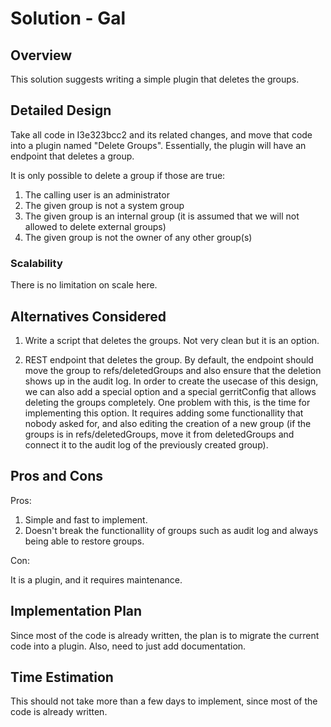 # Solution - Gal

## <a id="overview"> Overview

This solution suggests writing a simple plugin that deletes the groups.

## <a id="detailed-design"> Detailed Design

Take all code in I3e323bcc2 and its related changes, and move that code into
a plugin named "Delete Groups".
Essentially, the plugin will have an endpoint that deletes a group.

It is only possible to delete a group if those are true:

1. The calling user is an administrator
2. The given group is not a system group
3. The given group is an internal group (it is assumed that we will not allowed
to delete external groups)
4. The given group is not the owner of any other group(s)

### <a id="scalability"> Scalability

There is no limitation on scale here.

## <a id="alternatives-considered"> Alternatives Considered

1. Write a script that deletes the groups. Not very clean but it is an option.

2. REST endpoint that deletes the group. By default, the endpoint should move the
group to refs/deletedGroups and also ensure that the deletion shows up in the
audit log. In order to create the usecase of this design, we can also add a
special option and a special gerritConfig that allows deleting the groups
completely. One problem with this, is the time for implementing this option. It
requires adding some functionallity that nobody asked for, and also editing the
creation of a new group (if the groups is in refs/deletedGroups, move it from
deletedGroups and connect it to the audit log of the previously created group).

## <a id="pros-and-cons"> Pros and Cons

Pros:

1. Simple and fast to implement.
2. Doesn't break the functionallity of groups such as audit log and always being
able to restore groups.

Con:

It is a plugin, and it requires maintenance.

## <a id="implementation-plan"> Implementation Plan

Since most of the code is already written, the plan is to migrate the current
code into a plugin. Also, need to just add documentation.

## <a id="time-estimation"> Time Estimation

This should not take more than a few days to implement, since most of the code is
already written.
